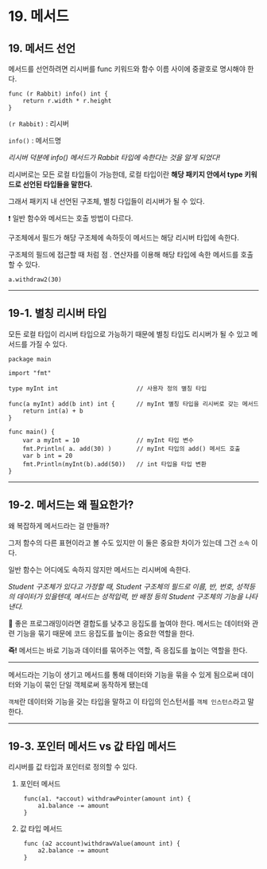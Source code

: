 # 19. 메서드

## 19. 메서드 선언

메서드를 선언하려면 리시버를 func 키워드와 함수 이름 사이에 중괄호로 명시해야 한다.

    func (r Rabbit) info() int {
        return r.width * r.height
    }


`(r Rabbit)` : 리시버

`info()` : 메서드명

_리시버 덕분에 info() 메서드가 Rabbit 타입에 속한다는 것을 알게 되었다!_

리시버로는 모든 로컬 타입들이 가능한데, 로컬 타입이란 **해당 패키지 안에서 type 키워드로 선언된 타입들을 말한다.**

그래서 패키지 내 선언된 구조체, 별칭 다입들이 리시버가 될 수 있다.

❗️ 일반 함수와 메서드는 호출 방법이 다르다.

구조체에서 필드가 해당 구조체에 속하듯이 메서드는 해당 리시버 타입에 속한다.

구조체의 필드에 접근할 때 처럼 점 . 연산자를 이용해 해당 타입에 속한 메서드를 호출할 수 있다.

    a.withdraw2(30)

---

## 19-1. 별칭 리시버 타입

모든 로컬 타입이 리시버 타입으로 가능하기 때문에 별칭 타입도 리시버가 될 수 있고 메서드를 가질 수 있다.

    package main

    import "fmt"

    type myInt int                      // 사용자 정의 별칭 타입

    func(a myInt) add(b int) int {      // myInt 별칭 타입을 리시버로 갖는 메서드
        return int(a) + b
    }

    func main() {
        var a myInt = 10                // myInt 타입 변수
        fmt.Println( a. add(30) )       // myInt 타입의 add() 메서드 호출
        var b int = 20
        fmt.Println(myInt(b).add(50))   // int 타입을 타입 변환
    }

---

## 19-2. 메서드는 왜 필요한가?

왜 복잡하게 메서드라는 걸 만들까?

그저 함수의 다른 표현이라고 볼 수도 있지만 이 둘은 중요한 차이가 있는데 그건 `소속` 이다.

일반 함수는 어디에도 속하지 않지만 메서드는 리시버에 속한다.

_Student 구조체가 있다고 가정할 때, Student 구조체의 필드로 이름, 반, 번호, 성적등의 데이터가 있을텐데, 메서드는 성적입력, 반 배정 등의 Student 구조체의 기능을 나타낸다._

🔅 좋은 프로그래밍이라면 결합도를 낮추고 응집도를 높여야 한다. 메서드는 데이터와 관련 기능을 묶기 때문에 코드 응집도를 높이는 중요한 역할을 한다.

**즉!** 메서드는 바로 기능과 데이터를 묶어주는 역할, 즉 응집도를 높이는 역할을 한다.

---

메서드라는 기능이 생기고 메서드를 통해 데이터와 기능을 묶을 수 있게 됨으로써 데이터와 기능이 묶인 단일 객체로써 동작하게 됐는데

`객체`란 데이터와 기능을 갖는 타입을 말하고 이 타입의 인스턴서를 `객체 인스턴스`라고 말한다.

---

## 19-3. 포인터 메서드 vs 값 타입 메서드

리시버를 값 타입과 포인터로 정의할 수 있다.

1. 포인터 메서드

        func(a1. *accout) withdrawPointer(amount int) {
            a1.balance -= amount
        }

2. 값 타입 메서드

        func (a2 account)withdrawValue(amount int) {
            a2.balance -= amount
        }

